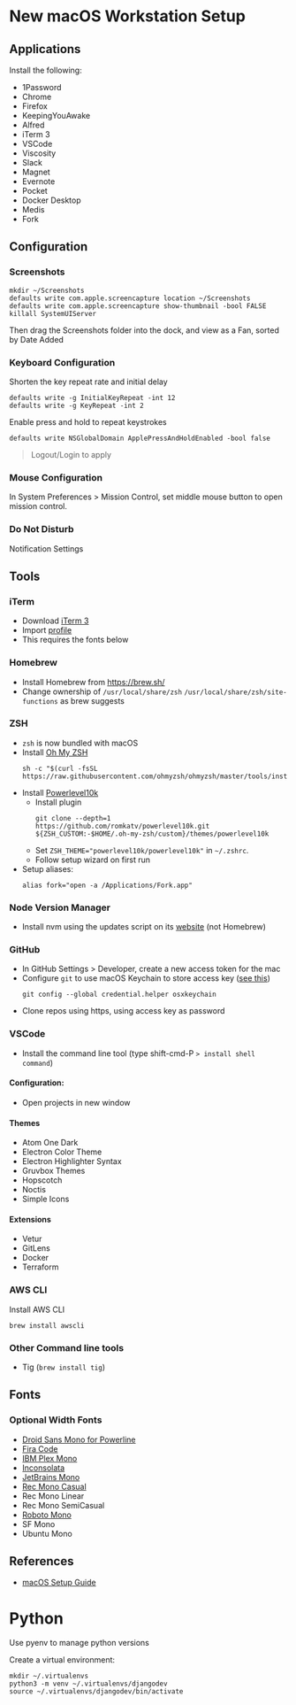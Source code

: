 # New macOS Workstation Setup


## Applications

Install the following:
- 1Password
- Chrome
- Firefox
- KeepingYouAwake
- Alfred
- iTerm 3
- VSCode
- Viscosity
- Slack
- Magnet
- Evernote
- Pocket
- Docker Desktop
- Medis
- Fork


## Configuration

### Screenshots

```
mkdir ~/Screenshots
defaults write com.apple.screencapture location ~/Screenshots
defaults write com.apple.screencapture show-thumbnail -bool FALSE
killall SystemUIServer
```

Then drag the Screenshots folder into the dock, and view as a Fan, sorted by Date Added


### Keyboard Configuration

Shorten the key repeat rate and initial delay
```
defaults write -g InitialKeyRepeat -int 12
defaults write -g KeyRepeat -int 2
```

Enable press and hold to repeat keystrokes
```
defaults write NSGlobalDomain ApplePressAndHoldEnabled -bool false
```

> Logout/Login to apply


### Mouse Configuration

In System Preferences > Mission Control, set middle mouse button to open mission control.


### Do Not Disturb

Notification Settings


## Tools

### iTerm

- Download [iTerm 3](https://iterm2.com/version3.html)
- Import [profile](./config-files/iterm-profile.json)
- This requires the fonts below

### Homebrew

- Install Homebrew from https://brew.sh/
- Change ownership of `/usr/local/share/zsh` `/usr/local/share/zsh/site-functions` as brew suggests

### ZSH

- `zsh` is now bundled with macOS
- Install [Oh My ZSH](https://github.com/ohmyzsh/ohmyzsh)
  ```
  sh -c "$(curl -fsSL https://raw.githubusercontent.com/ohmyzsh/ohmyzsh/master/tools/install.sh)"
   ```
- Install [Powerlevel10k](https://github.com/romkatv/powerlevel10k#oh-my-zsh)
  - Install plugin
    ```
    git clone --depth=1 https://github.com/romkatv/powerlevel10k.git ${ZSH_CUSTOM:-$HOME/.oh-my-zsh/custom}/themes/powerlevel10k
    ```
  - Set `ZSH_THEME="powerlevel10k/powerlevel10k"` in `~/.zshrc`.
  - Follow setup wizard on first run
- Setup aliases:
  ```
  alias fork="open -a /Applications/Fork.app"
  ```

### Node Version Manager

- Install nvm using the updates script on its [website](https://github.com/nvm-sh/nvm#install--update-script) (not Homebrew)


### GitHub

- In GitHub Settings > Developer, create a new access token for the mac
- Configure `git` to use macOS Keychain to store access key ([see this](https://docs.github.com/en/free-pro-team@latest/github/using-git/caching-your-github-credentials-in-git))
    ```
    git config --global credential.helper osxkeychain
    ```
- Clone repos using https, using access key as password


### VSCode

- Install the command line tool (type shift-cmd-P `> install shell command`)

#### Configuration:
- Open projects in new window

#### Themes
- Atom One Dark
- Electron Color Theme
- Electron Highlighter Syntax
- Gruvbox Themes
- Hopscotch
- Noctis
- Simple Icons

#### Extensions
- Vetur
- GitLens
- Docker
- Terraform

### AWS CLI

Install AWS CLI
```
brew install awscli
```

### Other Command line tools

- Tig (`brew install tig`)


## Fonts

### Optional Width Fonts
- [Droid Sans Mono for Powerline](https://github.com/powerline/fonts/blob/master/DroidSansMono/Droid%20Sans%20Mono%20for%20Powerline.otf)
- [Fira Code](https://github.com/tonsky/FiraCode)
- [IBM Plex Mono](https://github.com/IBM/plex/releases/latest)
- [Inconsolata](https://github.com/googlefonts/Inconsolata)
- [JetBrains Mono](https://www.jetbrains.com/lp/mono/)
- [Rec Mono Casual](https://www.recursive.design/)
- Rec Mono Linear
- Rec Mono SemiCasual
- [Roboto Mono](https://github.com/google/fonts/tree/master/apache/robotomono)
- SF Mono
- Ubuntu Mono


## References

- [macOS Setup Guide](https://sourabhbajaj.com/mac-setup/)


# Python

Use pyenv to manage python versions

Create a virtual environment:
```
mkdir ~/.virtualenvs
python3 -m venv ~/.virtualenvs/djangodev
source ~/.virtualenvs/djangodev/bin/activate
```
